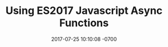 ---
title: Using ES2017 Javascript Async Functions
layout: post
date:   2017-07-25 10:10:08 -0700
categories: javascript front-end 
tags: front-page
external_url: https://css-tricks.com/using-es2017-async-functions/
external_site: CSS Tricks
---